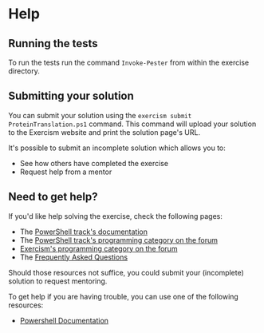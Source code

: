 # Help

## Running the tests

To run the tests run the command `Invoke-Pester` from within the exercise directory.

## Submitting your solution

You can submit your solution using the `exercism submit ProteinTranslation.ps1` command.
This command will upload your solution to the Exercism website and print the solution page's URL.

It's possible to submit an incomplete solution which allows you to:

- See how others have completed the exercise
- Request help from a mentor

## Need to get help?

If you'd like help solving the exercise, check the following pages:

- The [PowerShell track's documentation](https://exercism.org/docs/tracks/powershell)
- The [PowerShell track's programming category on the forum](https://forum.exercism.org/c/programming/powershell)
- [Exercism's programming category on the forum](https://forum.exercism.org/c/programming/5)
- The [Frequently Asked Questions](https://exercism.org/docs/using/faqs)

Should those resources not suffice, you could submit your (incomplete) solution to request mentoring.

To get help if you are having trouble, you can use one of the following resources:

- [Powershell Documentation][powershell docs]

[Add more resources]: TODO

[powershell docs]: https://docs.microsoft.com/en-us/powershell/